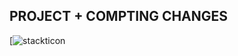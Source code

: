 ## PROJECT + COMPTING CHANGES  


[![stackticon](https://firebasestorage.googleapis.com/v0/b/stackticon-81399.appspot.com/o/images%2F1677325204593?alt=media&token=d0d01ec7-7975-46c5-8a20-40df48b01fd0)